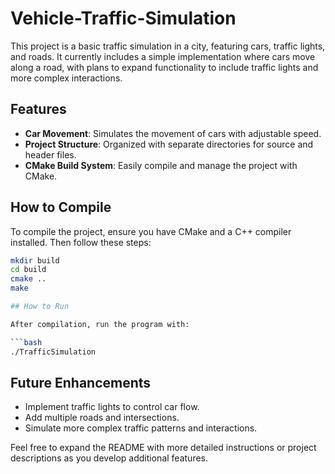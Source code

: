 # Vehicle-Traffic-Simulation

This project is a basic traffic simulation in a city, featuring cars, traffic lights, and roads. It currently includes a simple implementation where cars move along a road, with plans to expand functionality to include traffic lights and more complex interactions.

## Features

- **Car Movement**: Simulates the movement of cars with adjustable speed.
- **Project Structure**: Organized with separate directories for source and header files.
- **CMake Build System**: Easily compile and manage the project with CMake.

## How to Compile

To compile the project, ensure you have CMake and a C++ compiler installed. Then follow these steps:

```bash
mkdir build
cd build
cmake ..
make

## How to Run

After compilation, run the program with:

```bash
./TrafficSimulation
```

## Future Enhancements
* Implement traffic lights to control car flow.
* Add multiple roads and intersections.
* Simulate more complex traffic patterns and interactions.

Feel free to expand the README with more detailed instructions or project descriptions as you develop additional features.